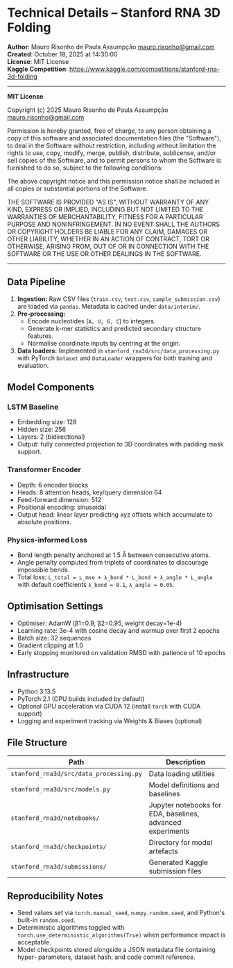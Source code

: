 # Technical Details – Stanford RNA 3D Folding

**Author**: Mauro Risonho de Paula Assumpção <mauro.risonho@gmail.com>  
**Created**: October 18, 2025 at 14:30:00  
**License**: MIT License  
**Kaggle Competition**: https://www.kaggle.com/competitions/stanford-rna-3d-folding  

---

**MIT License**

Copyright (c) 2025 Mauro Risonho de Paula Assumpção <mauro.risonho@gmail.com>

Permission is hereby granted, free of charge, to any person obtaining a copy of this software and associated documentation files (the "Software"), to deal in the Software without restriction, including without limitation the rights to use, copy, modify, merge, publish, distribute, sublicense, and/or sell copies of the Software, and to permit persons to whom the Software is furnished to do so, subject to the following conditions:

The above copyright notice and this permission notice shall be included in all copies or substantial portions of the Software.

THE SOFTWARE IS PROVIDED "AS IS", WITHOUT WARRANTY OF ANY KIND, EXPRESS OR IMPLIED, INCLUDING BUT NOT LIMITED TO THE WARRANTIES OF MERCHANTABILITY, FITNESS FOR A PARTICULAR PURPOSE AND NONINFRINGEMENT. IN NO EVENT SHALL THE AUTHORS OR COPYRIGHT HOLDERS BE LIABLE FOR ANY CLAIM, DAMAGES OR OTHER LIABILITY, WHETHER IN AN ACTION OF CONTRACT, TORT OR OTHERWISE, ARISING FROM, OUT OF OR IN CONNECTION WITH THE SOFTWARE OR THE USE OR OTHER DEALINGS IN THE SOFTWARE.

---



## Data Pipeline

1. **Ingestion:** Raw CSV files (`train.csv`, `test.csv`, `sample_submission.csv`)
   are loaded via `pandas`. Metadata is cached under `data/interim/`.
2. **Pre-processing:**
   - Encode nucleotides (`A, U, G, C`) to integers.
   - Generate k-mer statistics and predicted secondary structure features.
   - Normalise coordinate inputs by centring at the origin.
3. **Data loaders:** Implemented in `stanford_rna3d/src/data_processing.py` with
   PyTorch `Dataset` and `DataLoader` wrappers for both training and evaluation.

## Model Components

### LSTM Baseline

- Embedding size: 128  
- Hidden size: 256  
- Layers: 2 (bidirectional)  
- Output: fully connected projection to 3D coordinates with padding mask support.

### Transformer Encoder

- Depth: 6 encoder blocks  
- Heads: 8 attention heads, key/query dimension 64  
- Feed-forward dimension: 512  
- Positional encoding: sinusoidal  
- Output head: linear layer predicting xyz offsets which accumulate to absolute
  positions.

### Physics-informed Loss

- Bond length penalty anchored at 1.5 Å between consecutive atoms.
- Angle penalty computed from triplets of coordinates to discourage impossible
  bends.
- Total loss: `L_total = L_mse + λ_bond * L_bond + λ_angle * L_angle`
  with default coefficients `λ_bond = 0.1`, `λ_angle = 0.05`.

## Optimisation Settings

- Optimiser: AdamW (β1=0.9, β2=0.95, weight decay=1e-4)
- Learning rate: 3e-4 with cosine decay and warmup over first 2 epochs
- Batch size: 32 sequences
- Gradient clipping at 1.0
- Early stopping monitored on validation RMSD with patience of 10 epochs

## Infrastructure

- Python 3.13.5
- PyTorch 2.1 (CPU builds included by default)
- Optional GPU acceleration via CUDA 12 (install `torch` with CUDA support)
- Logging and experiment tracking via Weights & Biases (optional)

## File Structure

| Path | Description |
| ---- | ----------- |
| `stanford_rna3d/src/data_processing.py` | Data loading utilities |
| `stanford_rna3d/src/models.py` | Model definitions and baselines |
| `stanford_rna3d/notebooks/` | Jupyter notebooks for EDA, baselines, advanced experiments |
| `stanford_rna3d/checkpoints/` | Directory for model artefacts |
| `stanford_rna3d/submissions/` | Generated Kaggle submission files |

## Reproducibility Notes

- Seed values set via `torch.manual_seed`, `numpy.random.seed`, and Python's
  built-in `random.seed`.
- Deterministic algorithms toggled with `torch.use_deterministic_algorithms(True)`
  when performance impact is acceptable.
- Model checkpoints stored alongside a JSON metadata file containing hyper-
  parameters, dataset hash, and code commit reference.
